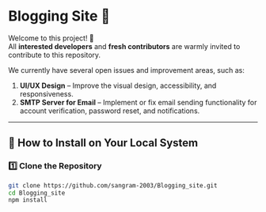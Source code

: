 # Blogging Site 📝

Welcome to this project! 🚀  
All **interested developers** and **fresh contributors** are warmly invited to contribute to this repository.  

We currently have several open issues and improvement areas, such as:  
1. **UI/UX Design** – Improve the visual design, accessibility, and responsiveness.  
2. **SMTP Server for Email** – Implement or fix email sending functionality for account verification, password reset, and notifications.  

---

## 📌 How to Install on Your Local System

### 1️⃣ Clone the Repository
```bash
git clone https://github.com/sangram-2003/Blogging_site.git
cd Blogging_site
npm install
```